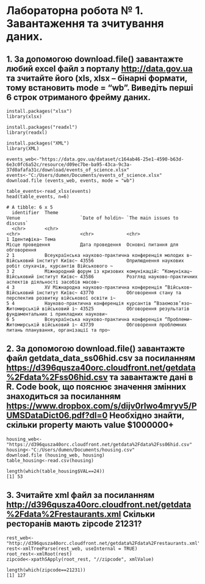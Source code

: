 # Лабораторна робота № 1. Завантаження та зчитування даних.

## 1. За допомогою download.file() завантажте любий excel файл з порталу http://data.gov.ua та зчитайте його (xls, xlsx – бінарні формати, тому встановить mode = “wb”. Виведіть перші 6 строк отриманого фрейму даних.

```{R}
install.packages("xlsx") 
library(xlsx) 

install.packages("readxl") 
library(readxl)

install.packages("XML") 
library(XML)

events_web<-"https://data.gov.ua/dataset/c164ab46-25e1-4590-b63d-6e3c0fc6a52c/resource/d09ec7be-ba95-43ca-9c3a-37d0afafa31c/download/events_of_science.xlsx"
events<-"C:/Users/dumen/Documents/events_of_science.xlsx"
download.file (events_web, events, mode = "wb")

table_events<-read_xlsx(events)
head(table_events, n=6)

# A tibble: 6 x 5
  identifier  Theme                                                  Venue                      `Date of holdin~ `The main issues to discuss`                                 
  <chr>       <chr>                                                  <chr>                      <chr>            <chr>                                                        
1 Ідентифіка~ Тема                                                   Місце проведення           Дата проведення  Основні питання для обговорення                              
2 1           Всеукраїнська науково-практична конференція молодих в~ Військовий інститут Київс~ 43556            Оприлюднення наукових робіт слухачів, курсантів Військового ~
3 2           Міжнародний форум із кризових комунікацій: “Комунікац~ Військовий інститут Київс~ 43586            Розгляд науково-практичних аспектів діяльності засобів масов~
4 3           ХV Міжнародна науково-практична конференція “Військов~ Військовий інститут Київс~ 43770            Обговорення стану та перспектив розвитку військової освіти і~
5 4           Науково-практична конференція курсантів “Взаємозв’язо~ Житомирській військовий і~ 43525            Обговорення результатів фундаментальних і прикладних наукови~
6 5           Всеукраїнська науково-практична конференція “Проблеми~ Житомирській військовий і~ 43739            Обговорення проблемних питань планування, організації та про~
```

## 2. За допомогою download.file() завантажте файл getdata_data_ss06hid.csv за посиланням https://d396qusza40orc.cloudfront.net/getdata%2Fdata%2Fss06hid.csv та завантажте дані в R. Code book, що пояснює значення змінних знаходиться за посиланням https://www.dropbox.com/s/dijv0rlwo4mryv5/PUMSDataDict06.pdf?dl=0 Необхідно знайти, скільки property мають value $1000000+
```{R}
housing_web<-"https://d396qusza40orc.cloudfront.net/getdata%2Fdata%2Fss06hid.csv"
housing<-"C:/Users/dumen/Documents/housing.csv"
download.file (housing_web, housing)
table_housing<-read.csv(housing)

length(which(table_housing$VAL==24))
[1] 53
```

## 3.	Зчитайте xml файл за посиланням http://d396qusza40orc.cloudfront.net/getdata%2Fdata%2Frestaurants.xml Скільки ресторанів мають zipcode 21231?
```{R}
rest_web<-"http://d396qusza40orc.cloudfront.net/getdata%2Fdata%2Frestaurants.xml"
rest<-xmlTreeParse(rest_web, useInternal = TRUE)
root_rest<-xmlRoot(rest)
zipcode<-xpathSApply(root_rest, "//zipcode", xmlValue)

length(which(zipcode==21231))
[1] 127
```
